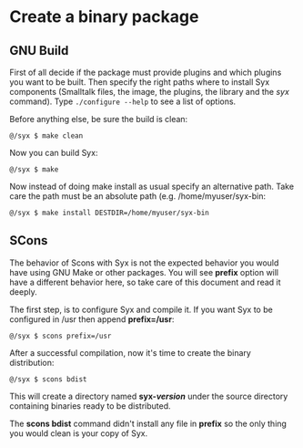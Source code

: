# Create a binary package #

## GNU Build ##

First of all decide if the package must provide plugins and which plugins you want to be built.
Then specify the right paths where to install Syx components (Smalltalk files, the image, the plugins, the library and the _syx_ command).
Type `./configure --help` to see a list of options.

Before anything else, be sure the build is clean:

```
@/syx $ make clean
```

Now you can build Syx:

```
@/syx $ make
```

Now instead of doing make install as usual specify an alternative path. Take care the path must be an absolute path (e.g. /home/myuser/syx-bin:

```
@/syx $ make install DESTDIR=/home/myuser/syx-bin
```

## SCons ##

The behavior of Scons with Syx is not the expected behavior you would have using GNU Make or other packages. You will see **prefix** option will have a different behavior here, so take care of this document and read it deeply.

The first step, is to configure Syx and compile it. If you want Syx to be configured in /usr then append **prefix=/usr**:
```
@/syx $ scons prefix=/usr
```

After a successful compilation, now it's time to create the binary distribution:
```
@/syx $ scons bdist
```
This will create a directory named **syx-_version_** under the source directory containing binaries ready to be distributed.

The **scons bdist** command didn't install any file in **prefix** so the only thing you would clean is your copy of Syx.